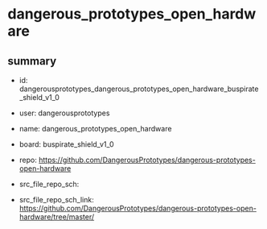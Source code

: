# dangerous_prototypes_open_hardware
 
## summary 
* id: dangerousprototypes_dangerous_prototypes_open_hardware_buspirate_shield_v1_0
* user: dangerousprototypes
* name: dangerous_prototypes_open_hardware
* board: buspirate_shield_v1_0
* repo: https://github.com/DangerousPrototypes/dangerous-prototypes-open-hardware



* src_file_repo_sch: 
* src_file_repo_sch_link: https://github.com/DangerousPrototypes/dangerous-prototypes-open-hardware/tree/master/






